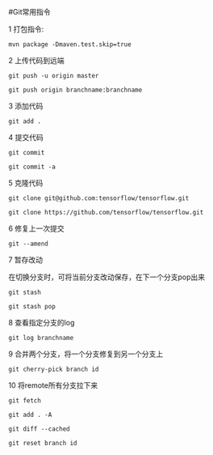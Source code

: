 #Git常用指令

1 打包指令:

`mvn package -Dmaven.test.skip=true`

2 上传代码到远端

`git push -u origin master`

`git push origin branchname:branchname`

3 添加代码

`git add .`

4 提交代码

`git commit`

`git commit -a`

5 克隆代码

`git clone git@github.com:tensorflow/tensorflow.git`

`git clone https://github.com/tensorflow/tensorflow.git`

6 修复上一次提交

`git --amend`

7 暂存改动

在切换分支时，可将当前分支改动保存，在下一个分支pop出来

`git stash`

`git stash pop`

8 查看指定分支的log

`git log branchname`

9 合并两个分支，将一个分支修复到另一个分支上

`git cherry-pick branch id`

10 将remote所有分支拉下来

`git fetch`

`git add . -A`

`git diff --cached`

`git reset branch id`
